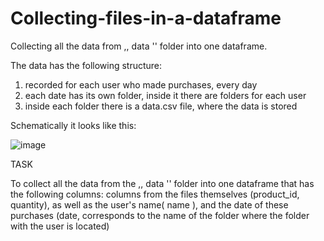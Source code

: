 # Collecting-files-in-a-dataframe
Collecting all the data from ,, data '' folder into one dataframe.

The data has the following structure:

1) recorded for each user who made purchases, every day
2) each date has its own folder, inside it there are folders for each user
3) inside each folder there is a data.csv file, where the data is stored


Schematically it looks like this:


![image](https://user-images.githubusercontent.com/74469579/132140311-2ab7424a-0425-4716-889c-96a91e7453ec.png)

TASK

To collect all the data from the ,, data '' folder into one dataframe that has the following columns: columns from the files themselves (product_id, quantity), as well as the user's name( name ), and the date of these purchases (date, corresponds to the name of the folder where the folder with the user is located)
